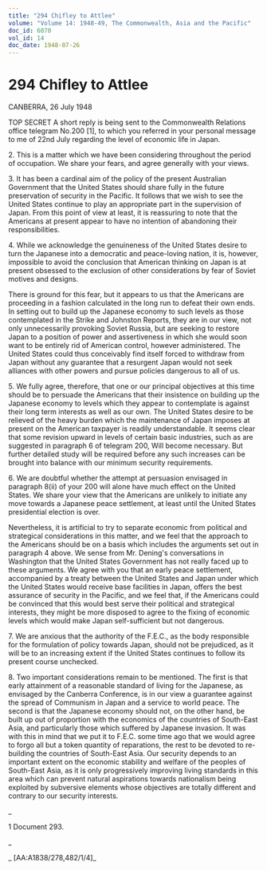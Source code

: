 ```yaml
---
title: "294 Chifley to Attlee"
volume: "Volume 14: 1948-49, The Commonwealth, Asia and the Pacific"
doc_id: 6070
vol_id: 14
doc_date: 1948-07-26
---
```


# 294 Chifley to Attlee

CANBERRA, 26 July 1948

TOP SECRET A short reply is being sent to the Commonwealth Relations office telegram No.200 [1], to which you referred in your personal message to me of 22nd July regarding the level of economic life in Japan.

2\. This is a matter which we have been considering throughout the period of occupation. We share your fears, and agree generally with your views.

3\. It has been a cardinal aim of the policy of the present Australian Government that the United States should share fully in the future preservation of security in the Pacific. It follows that we wish to see the United States continue to play an appropriate part in the supervision of Japan. From this point of view at least, it is reassuring to note that the Americans at present appear to have no intention of abandoning their responsibilities.

4\. While we acknowledge the genuineness of the United States desire to turn the Japanese into a democratic and peace-loving nation, it is, however, impossible to avoid the conclusion that American thinking on Japan is at present obsessed to the exclusion of other considerations by fear of Soviet motives and designs.

There is ground for this fear, but it appears to us that the Americans are proceeding in a fashion calculated in the long run to defeat their own ends. In setting out to build up the Japanese economy to such levels as those contemplated in the Strike and Johnston Reports, they are in our view, not only unnecessarily provoking Soviet Russia, but are seeking to restore Japan to a position of power and assertiveness in which she would soon want to be entirely rid of American control, however administered. The United States could thus conceivably find itself forced to withdraw from Japan without any guarantee that a resurgent Japan would not seek alliances with other powers and pursue policies dangerous to all of us.

5\. We fully agree, therefore, that one or our principal objectives at this time should be to persuade the Americans that their insistence on building up the Japanese economy to levels which they appear to contemplate is against their long term interests as well as our own. The United States desire to be relieved of the heavy burden which the maintenance of Japan imposes at present on the American taxpayer is readily understandable. It seems clear that some revision upward in levels of certain basic industries, such as are suggested in paragraph 6 of telegram 200, Will become necessary. But further detailed study will be required before any such increases can be brought into balance with our minimum security requirements.

6\. We are doubtful whether the attempt at persuasion envisaged in paragraph 8(ii) of your 200 will alone have much effect on the United States. We share your view that the Americans are unlikely to initiate any move towards a Japanese peace settlement, at least until the United States presidential election is over.

Nevertheless, it is artificial to try to separate economic from political and strategical considerations in this matter, and we feel that the approach to the Americans should be on a basis which includes the arguments set out in paragraph 4 above. We sense from Mr. Dening's conversations in Washington that the United States Government has not really faced up to these arguments. We agree with you that an early peace settlement, accompanied by a treaty between the United States and Japan under which the United States would receive base facilities in Japan, offers the best assurance of security in the Pacific, and we feel that, if the Americans could be convinced that this would best serve their political and strategical interests, they might be more disposed to agree to the fixing of economic levels which would make Japan self-sufficient but not dangerous.

7\. We are anxious that the authority of the F.E.C., as the body responsible for the formulation of policy towards Japan, should not be prejudiced, as it will be to an increasing extent if the United States continues to follow its present course unchecked.

8\. Two important considerations remain to be mentioned. The first is that early attainment of a reasonable standard of living for the Japanese, as envisaged by the Canberra Conference, is in our view a guarantee against the spread of Communism in Japan and a service to world peace. The second is that the Japanese economy should not, on the other hand, be built up out of proportion with the economics of the countries of South-East Asia, and particularly those which suffered by Japanese invasion. It was with this in mind that we put it to F.E.C. some time ago that we would agree to forgo all but a token quantity of reparations, the rest to be devoted to re-building the countries of South-East Asia. Our security depends to an important extent on the economic stability and welfare of the peoples of South-East Asia, as it is only progressively improving living standards in this area which can prevent natural aspirations towards nationalism being exploited by subversive elements whose objectives are totally different and contrary to our security interests.

_

1 Document 293.

_

_ [AA:A1838/278,482/1/4]_
